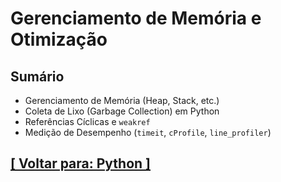 # Gerenciamento de Memória e Otimização

## Sumário

- Gerenciamento de Memória (Heap, Stack, etc.)
- Coleta de Lixo (Garbage Collection) em Python
- Referências Cíclicas e `weakref`
- Medição de Desempenho (`timeit`, `cProfile`, `line_profiler`)

## [[ Voltar para: Python ]](../python.md)